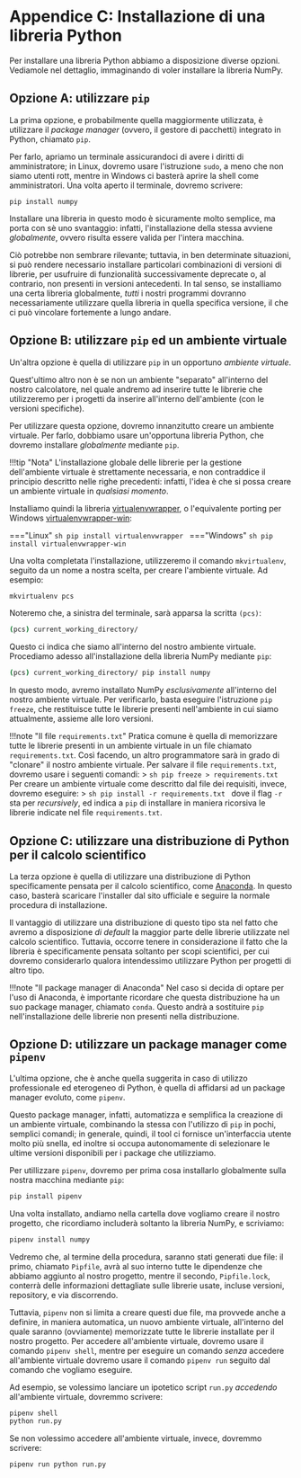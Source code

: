 # Appendice C: Installazione di una libreria Python

Per installare una libreria Python abbiamo a disposizione diverse opzioni. Vediamole nel dettaglio, immaginando di voler installare la libreria NumPy.

## Opzione A: utilizzare `pip`

La prima opzione, e probabilmente quella maggiormente utilizzata, è utilizzare il *package manager* (ovvero, il gestore di pacchetti) integrato in Python, chiamato `pip`.

Per farlo, apriamo un terminale assicurandoci di avere i diritti di amministratore; in Linux, dovremo usare l'istruzione `sudo`, a meno che non siamo utenti rott, mentre in Windows ci basterà aprire la shell come amministratori. Una volta aperto il terminale, dovremo scrivere:

```shell
pip install numpy
```

Installare una libreria in questo modo è sicuramente molto semplice, ma porta con sè uno svantaggio: infatti, l'installazione della stessa avviene *globalmente*, ovvero risulta essere valida per l'intera macchina.

Ciò potrebbe non sembrare rilevante; tuttavia, in ben determinate situazioni, si può rendere necessario installare particolari combinazioni di versioni di librerie, per usufruire di funzionalità successivamente deprecate o, al contrario, non presenti in versioni antecedenti. In tal senso, se installiamo una certa libreria globalmente, *tutti* i nostri programmi dovranno necessariamente utilizzare quella libreria in quella specifica versione, il che ci può vincolare fortemente a lungo andare.

## Opzione B: utilizzare `pip` ed un ambiente virtuale

Un'altra opzione è quella di utilizzare `pip` in un opportuno *ambiente virtuale*.

Quest'ultimo altro non è se non un ambiente "separato" all'interno del nostro calcolatore, nel quale andremo ad inserire tutte le librerie che utilizzeremo per i progetti da inserire all'interno dell'ambiente (con le versioni specifiche).

Per utilizzare questa opzione, dovremo innanzitutto creare un ambiente virtuale. Per farlo, dobbiamo usare un'opportuna libreria Python, che dovremo installare *globalmente* mediante `pip`.

!!!tip "Nota"
    L'installazione globale delle librerie per la gestione dell'ambiente virtuale è strettamente necessaria, e non contraddice il principio descritto nelle righe precedenti: infatti, l'idea è che si possa creare un ambiente virtuale in *qualsiasi momento*.

Installiamo quindi la libreria [virtualenvwrapper](https://virtualenvwrapper.readthedocs.io/en/latest/), o l'equivalente porting per Windows [virtualenvwrapper-win](https://pypi.org/project/virtualenvwrapper-win/):

==="Linux"
    ```sh
    pip install virtualenvwrapper
    ```
==="Windows"
    ```sh
    pip install virtualenvwrapper-win
    ```

Una volta completata l'installazione, utilizzeremo il comando `mkvirtualenv`, seguito da un nome a nostra scelta, per creare l'ambiente virtuale. Ad esempio:

```sh
mkvirtualenv pcs
```

Noteremo che, a sinistra del terminale, sarà apparsa la scritta `(pcs)`:

```sh
(pcs) current_working_directory/
```

Questo ci indica che siamo all'interno del nostro ambiente virtuale. Procediamo adesso all'installazione della libreria NumPy mediante `pip`:

```sh
(pcs) current_working_directory/ pip install numpy
```

In questo modo, avremo installato NumPy *esclusivamente* all'interno del nostro ambiente virtuale. Per verificarlo, basta eseguire l'istruzione `pip freeze`, che restituisce tutte le librerie presenti nell'ambiente in cui siamo attualmente, assieme alle loro versioni.

!!!note "Il file `requirements.txt`"
    Pratica comune è quella di memorizzare tutte le librerie presenti in un ambiente virtuale in un file chiamato `requirements.txt`. Così facendo, un altro programmatore sarà in grado di "clonare" il nostro ambiente virtuale.
    Per salvare il file `requirements.txt`, dovremo usare i seguenti comandi:
    > ```sh
      pip freeze > requirements.txt
      ```
    Per creare un ambiente virtuale come descritto dal file dei requisiti, invece, dovremo eseguire:
    > ```sh
      pip install -r requirements.txt
      ```
    dove il flag `-r` sta per *recursively*, ed indica a `pip` di installare in maniera ricorsiva le librerie indicate nel file `requirements.txt`.

## Opzione C: utilizzare una distribuzione di Python per il calcolo scientifico

La terza opzione è quella di utilizzare una distribuzione di Python specificamente pensata per il calcolo scientifico, come [Anaconda](https://www.anaconda.com/products/distribution). In questo caso, basterà scaricare l'installer dal sito ufficiale e seguire la normale procedura di installazione.

Il vantaggio di utilizzare una distribuzione di questo tipo sta nel fatto che avremo a disposizione *di default* la maggior parte delle librerie utilizzate nel calcolo scientifico. Tuttavia, occorre tenere in considerazione il fatto che la libreria è specificamente pensata soltanto per scopi scientifici, per cui dovremo considerarlo qualora intendessimo utilizzare Python per progetti di altro tipo.

!!!note "Il package manager di Anaconda"
    Nel caso si decida di optare per l'uso di Anaconda, è importante ricordare che questa distribuzione ha un suo package manager, chiamato `conda`. Questo andrà a sostituire `pip` nell'installazione delle librerie non presenti nella distribuzione.

## Opzione D: utilizzare un package manager come `pipenv`

L'ultima opzione, che è anche quella suggerita in caso di utilizzo professionale ed eterogeneo di Python, è quella di affidarsi ad un package manager evoluto, come `pipenv`.

Questo package manager, infatti, automatizza e semplifica la creazione di un ambiente virtuale, combinando la stessa con l'utilizzo di `pip` in pochi, semplici comandi; in generale, quindi, il tool ci fornisce un'interfaccia utente molto più snella, ed inoltre si occupa autonomamente di selezionare le ultime versioni disponibili per i package che utilizziamo.

Per utillizzare `pipenv`, dovremo per prima cosa installarlo globalmente sulla nostra macchina mediante `pip`:

```sh
pip install pipenv
```

Una volta installato, andiamo nella cartella dove vogliamo creare il nostro progetto, che ricordiamo includerà soltanto la libreria NumPy, e scriviamo:

```sh
pipenv install numpy
```

Vedremo che, al termine della procedura, saranno stati generati due file: il primo, chiamato `Pipfile`, avrà al suo interno tutte le dipendenze che abbiamo aggiunto al nostro progetto, mentre il secondo, `Pipfile.lock`, conterrà delle informazioni dettagliate sulle librerie usate, incluse versioni, repository, e via discorrendo.

Tuttavia, `pipenv` non si limita a creare questi due file, ma provvede anche a definire, in maniera automatica, un nuovo ambiente virtuale, all'interno del quale saranno (ovviamente) memorizzate tutte le librerie installate per il nostro progetto. Per accedere all'ambiente virtuale, dovremo usare il comando `pipenv shell`, mentre per eseguire un comando *senza* accedere all'ambiente virtuale dovremo usare il comando `pipenv run` seguito dal comando che vogliamo eseguire.

Ad esempio, se volessimo lanciare un ipotetico script `run.py` *accedendo* all'ambiente virtuale, dovremmo scrivere:

```sh
pipenv shell
python run.py
```

Se non volessimo accedere all'ambiente virtuale, invece, dovremmo scrivere:

```sh
pipenv run python run.py
```
